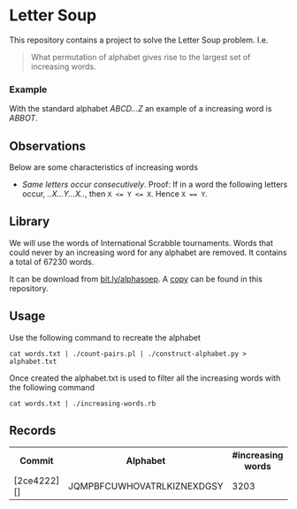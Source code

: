 Letter Soup
===========

This repository contains a project to solve the Letter Soup
problem. I.e.

> What permutation of alphabet gives rise to the largest set of
> increasing words.

### Example

With the standard alphabet *ABCD...Z* an example of a increasing word
is _ABBOT_.

Observations
------------

Below are some characteristics of increasing words

* *Same letters occur consecutively*. Proof: If in a word the
   following letters occur, _..X...Y...X.._, then `X <= Y <= X`. Hence
   `X == Y`.

Library
-------

We will use the words of International Scrabble tournaments. Words
that could never by an increasing word for any alphabet are
removed. It contains a total of 67230 words.

It can be download from
[bit.ly/alphasoep](bit.ly/alphasoep "Link to the words"). A [copy][words] can
be found in this repository.

Usage
-----

Use the following command to recreate the alphabet

```shell
cat words.txt | ./count-pairs.pl | ./construct-alphabet.py > alphabet.txt
```

Once created the alphabet.txt is used to filter all the increasing
words with the following command

```shell
cat words.txt | ./increasing-words.rb
```

Records
-------

<table>
  <tr><th>Commit</th><th>Alphabet</th><th>#increasing words</th></tr>
  <tr><td>[2ce4222][]</td><td>JQMPBFCUWHOVATRLKIZNEXDGSY</td><td>3203</td></tr>
</table>

[words]: https://raw.github.com/dvberkel/letter-soup/master/words.txt
[2ce4222]: https://github.com/dvberkel/letter-soup/blob/2ce42220ec8ef0001e89db2461ef0754069d11ad/increasing.txt